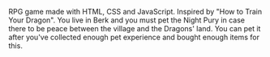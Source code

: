 RPG game made with HTML, CSS and JavaScript. Inspired by "How to Train Your Dragon". You live in Berk and you must pet the Night Pury in case there to be peace between the village and the Dragons' land. You can pet it after you've collected enough pet experience and bought enough items for this.

